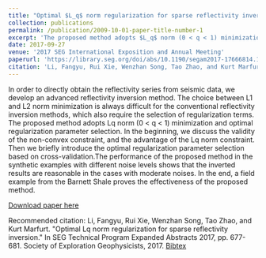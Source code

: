 ```yaml
---
title: "Optimal $L_q$ norm regularization for sparse reflectivity inversion"
collection: publications
permalink: /publication/2009-10-01-paper-title-number-1
excerpt: 'The proposed method adopts $L_q$ norm (0 < q < 1) minimization and optimal regularization parameter selection.'
date: 2017-09-27
venue: '2017 SEG International Exposition and Annual Meeting'
paperurl: 'https://library.seg.org/doi/abs/10.1190/segam2017-17666814.1'
citation: 'Li, Fangyu, Rui Xie, Wenzhan Song, Tao Zhao, and Kurt Marfurt. "Optimal Lq norm regularization for sparse reflectivity inversion." In SEG Technical Program Expanded Abstracts 2017, pp. 677-681. Society of Exploration Geophysicists, 2017.  [Bibtex](http://academicpages.github.io/files/li2017optimal.bib)'
---
```

In order to directly obtain the reflectivity series from seismic data, we develop an advanced reflectivity inversion method. The choice between L1 and L2 norm minimization is always difficult for the conventional reflectivity inversion methods, which also require the selection of regularization terms. The proposed method adopts Lq norm (0 < q < 1) minimization and optimal regularization parameter selection. In the beginning, we discuss the validity of the non-convex constraint, and the advantage of the Lq norm constraint. Then we briefly introduce the optimal regularization parameter selection based on cross-validation.The performance of the proposed method in the synthetic examples with different noise levels shows that the inverted results are reasonable in the cases with moderate noises. In the end, a field example from the Barnett Shale proves the effectiveness of the proposed method.

[Download paper here](http://academicpages.github.io/files/Li_Fangyu_SEG_2017_reflectivity_5page.pdf)

Recommended citation: Li, Fangyu, Rui Xie, Wenzhan Song, Tao Zhao, and Kurt Marfurt. "Optimal Lq norm regularization for sparse reflectivity inversion." In SEG Technical Program Expanded Abstracts 2017, pp. 677-681. Society of Exploration Geophysicists, 2017.  [Bibtex](http://academicpages.github.io/files/li2017optimal.bib)
